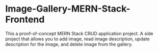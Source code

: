 # Image-Gallery-MERN-Stack-Frontend

This a proof-of-concept MERN Stack CRUD application project. A side project that allows you to add image, read image description, update description for the image, and delete image
from the gallery.
